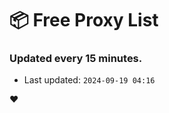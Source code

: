 # :package: Free Proxy List
### Updated every 15 minutes.

- Last updated: `2024-09-19 04:16`

:heart:

